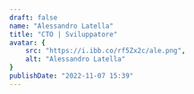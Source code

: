 ```yaml
---
draft: false
name: "Alessandro Latella"
title: "CTO | Sviluppatore"
avatar: {
    src: "https://i.ibb.co/rf5Zx2c/ale.png",
    alt: "Alessandro Latella"
}
publishDate: "2022-11-07 15:39"
---
```

